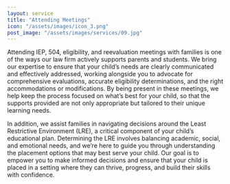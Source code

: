 ```yaml
---
layout: service
title: "Attending Meetings"
icon: "/assets/images/icon_3.png"
post_image: "/assets/images/services/09.jpg"
---
```


<p>Attending IEP, 504, eligibility, and reevaluation meetings with families is one of the ways our law firm actively supports parents and students. We bring our expertise to ensure that your child’s needs are clearly communicated and effectively addressed, working alongside you to advocate for comprehensive evaluations, accurate eligibility determinations, and the right accommodations or modifications. By being present in these meetings, we help keep the process focused on what’s best for your child, so that the supports provided are not only appropriate but tailored to their unique learning needs.
<p>In addition, we assist families in navigating decisions around the Least Restrictive Environment (LRE), a critical component of your child’s educational plan. Determining the LRE involves balancing academic, social, and emotional needs, and we’re here to guide you through understanding the placement options that may best serve your child. Our goal is to empower you to make informed decisions and ensure that your child is placed in a setting where they can thrive, progress, and build their skills with confidence.
</p>
